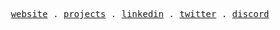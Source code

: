<p align="center">
  <samp>
    <a href="https://azuradara.dev">website</a> .
    <a href="https://github.com/azuradara?tab=repositories">projects</a> .
    <a href="https://linkedin.com/in/azuradara">linkedin</a> .
    <a href="https://twitter.com/azuradara">twitter</a> .
    <a href="https://discord.com/users/888536587934236732">discord</a>
  </samp>
</p>
